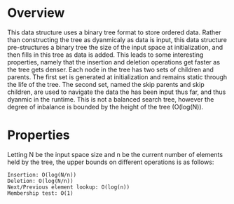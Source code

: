# Overview

This data structure uses a binary tree format to store ordered data. Rather than constructing the
tree as dyanmicaly as data is input, this data structure pre-structures a binary tree the size of
the input space at initialization, and then fills in this tree as data is added. This leads to
some interesting properties, namely that the insertion and deletion operations get faster as the
tree gets denser. Each node in the tree has two sets of children and parents. The first set is
generated at initialization and remains static through the life of the tree. The second set, named
the skip parents and skip children, are used to navigate the data the has been input thus far, and
thus dyanmic in the runtime. This is not a balanced search tree, however the degree of inbalance
is bounded by the height of the tree (O(log(N)).

# Properties

Letting N be the input space size and n be the current number of elements held by the tree, the
upper bounds on different operations is as follows:

	Insertion: O(log(N/n))
	Deletion: O(log(N/n))
	Next/Previous element lookup: O(log(n))
	Membership test: O(1)

